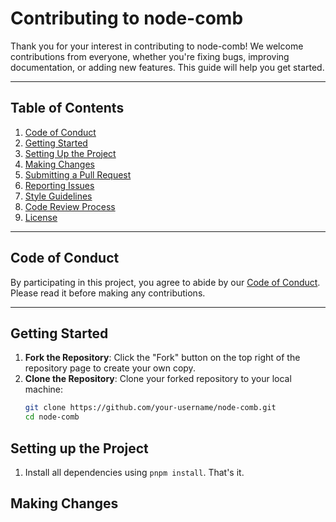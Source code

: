 # Contributing to node-comb

Thank you for your interest in contributing to node-comb! We welcome contributions from everyone, whether you're fixing bugs, improving documentation, or adding new features. This guide will help you get started.

---

## Table of Contents
1. [Code of Conduct](#code-of-conduct)
2. [Getting Started](#getting-started)
3. [Setting Up the Project](#setting-up-the-project)
4. [Making Changes](#making-changes)
5. [Submitting a Pull Request](#submitting-a-pull-request)
6. [Reporting Issues](#reporting-issues)
7. [Style Guidelines](#style-guidelines)
8. [Code Review Process](#code-review-process)
9. [License](#license)

---

## Code of Conduct

By participating in this project, you agree to abide by our [Code of Conduct](CODE_OF_CONDUCT.md). Please read it before making any contributions.

---

## Getting Started

1. **Fork the Repository**: Click the "Fork" button on the top right of the repository page to create your own copy.
2. **Clone the Repository**: Clone your forked repository to your local machine:
   ```bash
   git clone https://github.com/your-username/node-comb.git
   cd node-comb
   ```

## Setting up the Project

1. Install all dependencies using `pnpm install`. That's it.

## Making Changes
